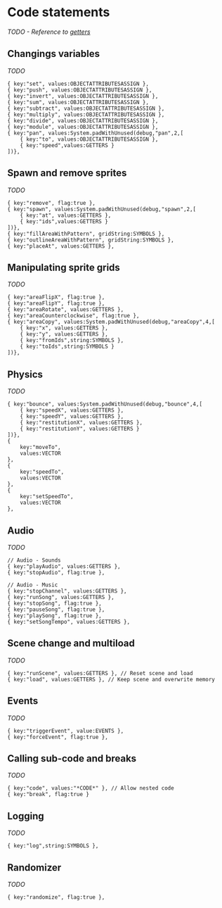 # Code statements

_TODO - Reference to [getters](getters.md)_

## Changings variables

_TODO_

```
{ key:"set", values:OBJECTATTRIBUTESASSIGN },
{ key:"push", values:OBJECTATTRIBUTESASSIGN },
{ key:"invert", values:OBJECTATTRIBUTESASSIGN },
{ key:"sum", values:OBJECTATTRIBUTESASSIGN },									
{ key:"subtract", values:OBJECTATTRIBUTESASSIGN },
{ key:"multiply", values:OBJECTATTRIBUTESASSIGN },
{ key:"divide", values:OBJECTATTRIBUTESASSIGN },
{ key:"module", values:OBJECTATTRIBUTESASSIGN },
{ key:"pan", values:System.padWithUnused(debug,"pan",2,[
	{ key:"to", values:OBJECTATTRIBUTESASSIGN },
	{ key:"speed",values:GETTERS }
])},
```

## Spawn and remove sprites

_TODO_

```
{ key:"remove", flag:true },
{ key:"spawn", values:System.padWithUnused(debug,"spawn",2,[
	{ key:"at", values:GETTERS },
	{ key:"ids",values:GETTERS }
])},
{ key:"fillAreaWithPattern", gridString:SYMBOLS },
{ key:"outlineAreaWithPattern", gridString:SYMBOLS },
{ key:"placeAt", values:GETTERS },
```

## Manipulating sprite grids

_TODO_

```
{ key:"areaFlipX", flag:true },
{ key:"areaFlipY", flag:true },
{ key:"areaRotate", values:GETTERS },
{ key:"areaCounterclockwise", flag:true },
{ key:"areaCopy", values:System.padWithUnused(debug,"areaCopy",4,[
	{ key:"x", values:GETTERS },
	{ key:"y", values:GETTERS },
	{ key:"fromIds",string:SYMBOLS },
	{ key:"toIds",string:SYMBOLS }
])},
```

## Physics

_TODO_

```
{ key:"bounce", values:System.padWithUnused(debug,"bounce",4,[
	{ key:"speedX", values:GETTERS },
	{ key:"speedY", values:GETTERS },
	{ key:"restitutionX", values:GETTERS },
	{ key:"restitutionY", values:GETTERS }
])},
{
	key:"moveTo",
	values:VECTOR
},
{
	key:"speedTo",
	values:VECTOR
},
{
	key:"setSpeedTo",
	values:VECTOR
},
```

## Audio

_TODO_

```
// Audio - Sounds
{ key:"playAudio", values:GETTERS },
{ key:"stopAudio", flag:true },

// Audio - Music
{ key:"stopChannel", values:GETTERS },
{ key:"runSong", values:GETTERS },
{ key:"stopSong", flag:true },
{ key:"pauseSong", flag:true },
{ key:"playSong", flag:true },
{ key:"setSongTempo", values:GETTERS },
```

## Scene change and multiload

_TODO_

```
{ key:"runScene", values:GETTERS }, // Reset scene and load
{ key:"load", values:GETTERS }, // Keep scene and overwrite memory
```

## Events

_TODO_

```
{ key:"triggerEvent", value:EVENTS },
{ key:"forceEvent", flag:true },
```

## Calling sub-code and breaks

_TODO_

```
{ key:"code", values:"*CODE*" }, // Allow nested code
{ key:"break", flag:true }
```

## Logging

_TODO_

```
{ key:"log",string:SYMBOLS },
```

## Randomizer

_TODO_

```
{ key:"randomize", flag:true },
```
